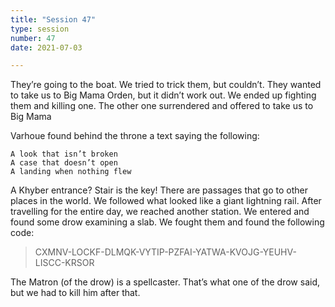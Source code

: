 ```yaml
---
title: "Session 47"
type: session
number: 47
date: 2021-07-03

---
```


They’re going to the boat. We tried to trick them, but couldn’t. They wanted to take us to Big Mama Orden, but it didn’t work out. We ended up fighting them and killing one. The other one surrendered and offered to take us to Big Mama

Varhoue found behind the throne a text saying the following:

```
A look that isn’t broken
A case that doesn’t open
A landing when nothing flew
```

A Khyber entrance? Stair is the key!
There are passages that go to other places in the world. We followed what looked like a giant lightning rail. After travelling for the entire day, we reached another station. We entered and found some drow examining a slab. We fought them and found the following code:

> CXMNV-LOCKF-DLMQK-VYTIP-PZFAI-YATWA-KVOJG-YEUHV-LISCC-KRSOR

The Matron (of the drow) is a spellcaster. That’s what one of the drow said, but we had to kill him after that.